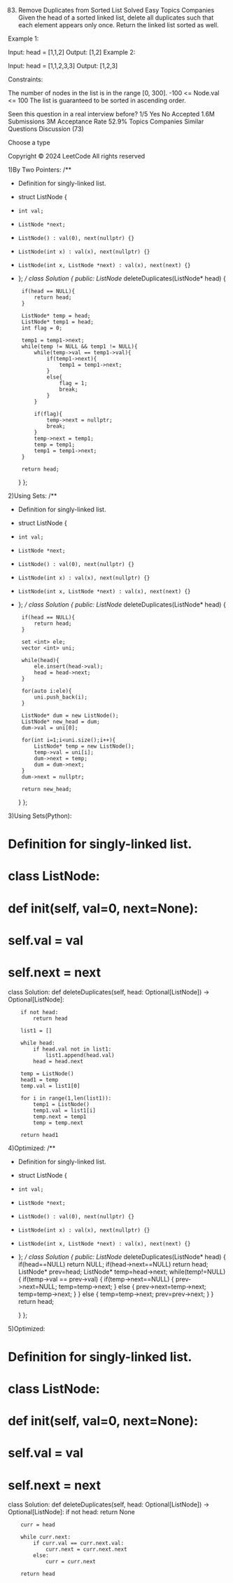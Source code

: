 83. Remove Duplicates from Sorted List
Solved
Easy
Topics
Companies
Given the head of a sorted linked list, delete all duplicates such that each element appears only once. Return the linked list sorted as well.

 

Example 1:


Input: head = [1,1,2]
Output: [1,2]
Example 2:


Input: head = [1,1,2,3,3]
Output: [1,2,3]
 

Constraints:

The number of nodes in the list is in the range [0, 300].
-100 <= Node.val <= 100
The list is guaranteed to be sorted in ascending order.

Seen this question in a real interview before?
1/5
Yes
No
Accepted
1.6M
Submissions
3M
Acceptance Rate
52.9%
Topics
Companies
Similar Questions
Discussion (73)

Choose a type



Copyright ©️ 2024 LeetCode All rights reserved

1)By Two Pointers:
/**
 * Definition for singly-linked list.
 * struct ListNode {
 *     int val;
 *     ListNode *next;
 *     ListNode() : val(0), next(nullptr) {}
 *     ListNode(int x) : val(x), next(nullptr) {}
 *     ListNode(int x, ListNode *next) : val(x), next(next) {}
 * };
 */
class Solution {
public:
    ListNode* deleteDuplicates(ListNode* head) {
        
        if(head == NULL){
            return head;
        }

        ListNode* temp = head;
        ListNode* temp1 = head;
        int flag = 0;

        temp1 = temp1->next;
        while(temp != NULL && temp1 != NULL){
            while(temp->val == temp1->val){
                if(temp1->next){
                    temp1 = temp1->next;
                }
                else{
                    flag = 1;
                    break;
                }
            }

            if(flag){
                temp->next = nullptr;
                break;
            }
            temp->next = temp1;
            temp = temp1;
            temp1 = temp1->next;
        }

        return head;
    }
};

2)Using Sets:
/**
 * Definition for singly-linked list.
 * struct ListNode {
 *     int val;
 *     ListNode *next;
 *     ListNode() : val(0), next(nullptr) {}
 *     ListNode(int x) : val(x), next(nullptr) {}
 *     ListNode(int x, ListNode *next) : val(x), next(next) {}
 * };
 */
class Solution {
public:
    ListNode* deleteDuplicates(ListNode* head) {

        if(head == NULL){
            return head;
        }

        set <int> ele;
        vector <int> uni;

        while(head){
            ele.insert(head->val);
            head = head->next;
        }

        for(auto i:ele){
            uni.push_back(i);
        }

        ListNode* dum = new ListNode();
        ListNode* new_head = dum;
        dum->val = uni[0];

        for(int i=1;i<uni.size();i++){
            ListNode* temp = new ListNode();
            temp->val = uni[i];
            dum->next = temp;
            dum = dum->next;
        }
        dum->next = nullptr;

        return new_head;
    }
};

3)Using Sets(Python):
# Definition for singly-linked list.
# class ListNode:
#     def __init__(self, val=0, next=None):
#         self.val = val
#         self.next = next
class Solution:
    def deleteDuplicates(self, head: Optional[ListNode]) -> Optional[ListNode]:
        
        if not head:
            return head

        list1 = []

        while head:
            if head.val not in list1:
                list1.append(head.val)
            head = head.next

        temp = ListNode()
        head1 = temp
        temp.val = list1[0]

        for i in range(1,len(list1)):
            temp1 = ListNode()
            temp1.val = list1[i]
            temp.next = temp1
            temp = temp.next

        return head1
        
4)Optimized:
/**
 * Definition for singly-linked list.
 * struct ListNode {
 *     int val;
 *     ListNode *next;
 *     ListNode() : val(0), next(nullptr) {}
 *     ListNode(int x) : val(x), next(nullptr) {}
 *     ListNode(int x, ListNode *next) : val(x), next(next) {}
 * };
 */
class Solution {
public:
    ListNode* deleteDuplicates(ListNode* head) {
        if(head==NULL)
        return NULL;
        if(head->next==NULL)
        return head;
        ListNode* prev=head;
        ListNode* temp=head->next;
        while(temp!=NULL)
        {
            if(temp->val == prev->val)
            {
                if(temp->next==NULL)
                {
                    prev->next=NULL;
                    temp=temp->next;
                }
                else
                {
                    prev->next=temp->next;
                    temp=temp->next;
                }
            }
            else
            {
                temp=temp->next;
                prev=prev->next;
            }
        }
        return head;
        
    }
};

5)Optimized:
# Definition for singly-linked list.
# class ListNode:
#     def __init__(self, val=0, next=None):
#         self.val = val
#         self.next = next
class Solution:
    def deleteDuplicates(self, head: Optional[ListNode]) -> Optional[ListNode]:
        if not head:
            return None

        curr = head

        while curr.next:
            if curr.val == curr.next.val:
                curr.next = curr.next.next
            else:
                curr = curr.next

        return head